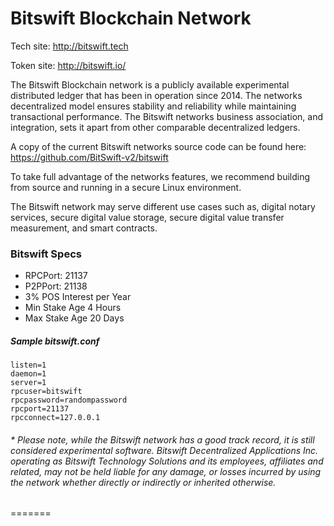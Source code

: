 # Bitswift Blockchain Network

Tech site:  http://bitswift.tech

Token site: http://bitswift.io/

The Bitswift Blockchain network is a publicly available experimental distributed ledger that has been in operation since 2014.  The networks decentralized model ensures stability and reliability while maintaining transactional performance. The Bitswift networks business association, and integration, sets it apart from other comparable decentralized ledgers.    

A copy of the current Bitswift networks source code can be found here: https://github.com/BitSwift-v2/bitswift

To take full advantage of the networks features, we recommend building from source and running in a secure Linux environment.

The Bitswift network may serve different use cases such as, digital notary services, secure digital value storage, secure digital value transfer measurement, and smart contracts.

### Bitswift Specs
* RPCPort: 21137
* P2PPort: 21138
* 3% POS Interest per Year
* Min Stake Age 4 Hours
* Max Stake Age 20 Days

##### Sample bitswift.conf
```
listen=1
daemon=1
server=1
rpcuser=bitswift
rpcpassword=randompassword
rpcport=21137
rpcconnect=127.0.0.1
```

###### * Please note, while the Bitswift network has a good track record, it is  still considered experimental software.    Bitswift Decentralized Applications Inc. operating as Bitswift Technology Solutions and its employees, affiliates and related,  may not be held liable for any damage, or losses incurred by using the network whether directly or indirectly or inherited otherwise.
=======
